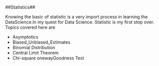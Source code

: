 ##Statistics##

Knowing the basic of statistic is a very import process in learning the DataScience.In my quest for Data Science. 
Statistic is my first stop over. Topics covered here are 

* Asymptotics 
* Biased_Unbiased_Extimates
* Binomial Distribution
* Central Limit Theorem
* Chi-square onewayGoodness Test
